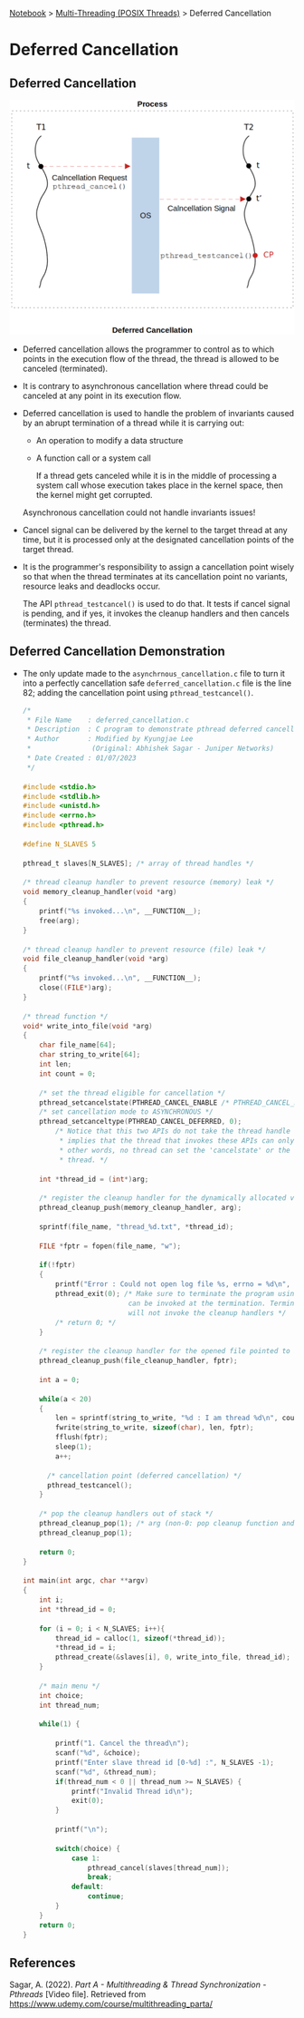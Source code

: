 <a href="../">Notebook</a> > <a href="./">Multi-Threading (POSIX Threads)</a> > Deferred Cancellation

# Deferred Cancellation



## Deferred Cancellation



<img src="./img/deferred-cancellation.png" alt="deferred-cancellation" width="600">



* Deferred cancellation allows the programmer to control as to which points in the execution flow of the thread, the thread is allowed to be canceled (terminated).

* It is contrary to asynchronous cancellation where thread could be canceled at any point in its execution flow.

* Deferred cancellation is used to handle the problem of invariants caused by an abrupt termination of a thread while it is carrying out:

  * An operation to modify a data structure

  * A function call or a system call 

    If a thread gets canceled while it is in the middle of processing a system call whose execution takes place in the kernel space, then the kernel might get corrupted. 

  Asynchronous cancellation could not handle invariants issues!

* Cancel signal can be delivered by the kernel to the target thread at any time, but it is processed only at the designated cancellation points of the target thread.

* It is the programmer's responsibility to assign a cancellation point wisely so that when the thread terminates at its cancellation point no variants, resource leaks and deadlocks occur. 

  The API `pthread_testcancel()` is used to do that. It tests if cancel signal is pending, and if yes, it invokes the cleanup handlers and then cancels (terminates) the thread.



## Deferred Cancellation Demonstration

* The only update made to the `asynchrnous_cancellation.c` file to turn it into a perfectly cancellation safe `deferred_cancellation.c` file is the line 82; adding the cancellation point using `pthread_testcancel()`.

  ```c
  /*
   * File Name    : deferred_cancellation.c
   * Description  : C program to demonstrate pthread deferred cancellation
   * Author       : Modified by Kyungjae Lee 
   *               (Original: Abhishek Sagar - Juniper Networks)
   * Date Created : 01/07/2023
   */
  
  #include <stdio.h>
  #include <stdlib.h>
  #include <unistd.h>
  #include <errno.h>
  #include <pthread.h>
  
  #define N_SLAVES 5
  
  pthread_t slaves[N_SLAVES]; /* array of thread handles */
  
  /* thread cleanup handler to prevent resource (memory) leak */
  void memory_cleanup_handler(void *arg)
  {
      printf("%s invoked...\n", __FUNCTION__);
      free(arg);
  }
  
  /* thread cleanup handler to prevent resource (file) leak */
  void file_cleanup_handler(void *arg)
  {
      printf("%s invoked...\n", __FUNCTION__);
      close((FILE*)arg);    
  }
  
  /* thread function */
  void* write_into_file(void *arg)
  {
      char file_name[64];
      char string_to_write[64];
      int len;
      int count = 0;
  
      /* set the thread eligible for cancellation */
      pthread_setcancelstate(PTHREAD_CANCEL_ENABLE /* PTHREAD_CANCEL_DISABLE */, 0);
      /* set cancellation mode to ASYNCHRONOUS */
      pthread_setcanceltype(PTHREAD_CANCEL_DEFERRED, 0);
          /* Notice that this two APIs do not take the thread handle as an argument. This
           * implies that the thread that invokes these APIs can only affect itself. In
           * other words, no thread can set the 'cancelstate' or the 'canceltype' of another
           * thread. */
  
      int *thread_id = (int*)arg;  
      
      /* register the cleanup handler for the dynamically allocated variable 'arg' */
      pthread_cleanup_push(memory_cleanup_handler, arg);
  
      sprintf(file_name, "thread_%d.txt", *thread_id);
  
      FILE *fptr = fopen(file_name, "w");
      
      if(!fptr)
      {   
          printf("Error : Could not open log file %s, errno = %d\n", file_name, errno);
          pthread_exit(0); /* Make sure to terminate the program using this API so the cleanup handlers
          				    can be invoked at the termination. Terminating using 'return' statement
          				    will not invoke the cleanup handlers */
          /* return 0; */
      }
      
      /* register the cleanup handler for the opened file pointed to by 'fptr' */
      pthread_cleanup_push(file_cleanup_handler, fptr);
      
      int a = 0;
      
      while(a < 20)
      {   
          len = sprintf(string_to_write, "%d : I am thread %d\n", count++, *thread_id);
          fwrite(string_to_write, sizeof(char), len, fptr);
          fflush(fptr);
          sleep(1);
          a++;
  
  		/* cancellation point (deferred cancellation) */
  		pthread_testcancel();
      }
      
      /* pop the cleanup handlers out of stack */
      pthread_cleanup_pop(1); /* arg (non-0: pop cleanup function and invoke it, 0: just pop) */
      pthread_cleanup_pop(1);
      
      return 0;
  }
  
  int main(int argc, char **argv)
  {
      int i;
      int *thread_id = 0;
  
      for (i = 0; i < N_SLAVES; i++){
          thread_id = calloc(1, sizeof(*thread_id));
          *thread_id = i;
          pthread_create(&slaves[i], 0, write_into_file, thread_id);
      }
  
      /* main menu */
      int choice;
      int thread_num;
  
      while(1) {
  
          printf("1. Cancel the thread\n");
          scanf("%d", &choice);
          printf("Enter slave thread id [0-%d] :", N_SLAVES -1);
          scanf("%d", &thread_num);
          if(thread_num < 0 || thread_num >= N_SLAVES) {
              printf("Invalid Thread id\n");
              exit(0);
          }
  
          printf("\n");
  
          switch(choice) {
              case 1:
                  pthread_cancel(slaves[thread_num]);
                  break;
              default:
                  continue;
          }
      }
      return 0;
  }
  ```





## References

Sagar, A. (2022). *Part A - Multithreading & Thread Synchronization - Pthreads* [Video file]. Retrieved from  https://www.udemy.com/course/multithreading_parta/

